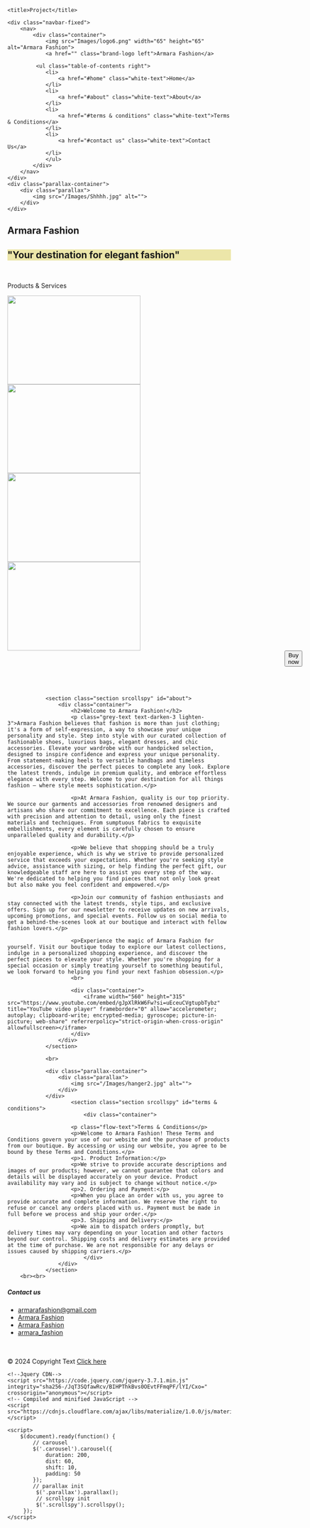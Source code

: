 <!DOCTYPE html>
<html lang="en">
<head>
    <meta charset="UTF-8">
    <meta name="viewport" content="width=device-width, initial-scale=1.0">
     <!-- Compiled and minified CSS -->
    <link rel="stylesheet" href="https://cdnjs.cloudflare.com/ajax/libs/materialize/1.0.0/css/materialize.min.css">
    <link rel="stylesheet" href="style.css">
    <!--Google font-->
    <link rel="preconnect" href="https://fonts.googleapis.com">
    <link rel="preconnect" href="https://fonts.gstatic.com" crossorigin>
    <link href="https://fonts.googleapis.com/css2?family=Dancing+Script:wght@400..700&display=swap" rel="stylesheet">
    <!--Font Awesome-->
    <script src="https://kit.fontawesome.com/4152b8d02f.js" crossorigin="anonymous"></script>

    <title>Project</title>
</head>
<body>

    <div class="navbar-fixed">
        <nav>
            <div class="container">
                <img src="Images/logo6.png" width="65" height="65" alt="Armara Fashion">
                <a href="" class="brand-logo left">Armara Fashion</a>

             <ul class="table-of-contents right">
                <li>
                    <a href="#home" class="white-text">Home</a>
                </li>
                <li>
                    <a href="#about" class="white-text">About</a>
                </li>
                <li>
                    <a href="#terms & conditions" class="white-text">Terms & Conditions</a>
                </li>
                <li>
                    <a href="#contact us" class="white-text">Contact Us</a>
                </li>
                </ul>
            </div>
        </nav>
    </div>
    <div class="parallax-container">
        <div class="parallax">
            <img src="/Images/Shhhh.jpg" alt="">
        </div>
    </div>
<div>
        <section class="section scrollspy" id="home">
            <div class="container">
            <h2 class="center">Armara Fashion</h2>
            <h1 class="black-text center" style="background-color: rgb(236, 230, 169) ;">"Your destination for elegant fashion"</h1>
            <div class="divider"></div>
            <br>
            <div class="container"></div>
            </div>
        </div>
<!--Carousel-->

<p class="flow-text center">Products & Services</p>
<div class="carousel">
    <a href="#one!" class="carousel-item">
        <img src="/Images/Dress.jpg" width="300" height="200" alt="">
    </a>
    <a href="#two!" class="carousel-item">
        <img src="/Images/Sandal.jpg" width="300" height="200" alt="">
    </a>
    <a href="#three!" class="carousel-item">
        <img src="/Images/Backpack.jpg" width="300" height="200" alt="">
    </a>  
    <a href="#four!" class="carousel-item">
        <img src="/Images/Bracelet.jpg" width="300" height="200" alt="">
    </a>  
    
</div>
<div  style="margin-left: 625px;">
    <button class="btn-small red lighten-1 waves-effect waves-light">Buy now</button>
</div>
                <br><br><br>
                <div class="parallax-container">
                    <div class="parallax">
                        <img src="/Images/hangerrrr222.jpg" alt="">
                    </div>
                </div>

                <section class="section srcollspy" id="about">
                    <div class="container">
                        <h2>Welcome to Armara Fashion!</h2>
                        <p class="grey-text text-darken-3 lighten-3">Armara Fashion believes that fashion is more than just clothing; it's a form of self-expression, a way to showcase your unique personality and style. Step into style with our curated collection of fashionable shoes, luxurious bags, elegant dresses, and chic accessories. Elevate your wardrobe with our handpicked selection, designed to inspire confidence and express your unique personality. From statement-making heels to versatile handbags and timeless accessories, discover the perfect pieces to complete any look. Explore the latest trends, indulge in premium quality, and embrace effortless elegance with every step. Welcome to your destination for all things fashion – where style meets sophistication.</p>

                        <p>At Armara Fashion, quality is our top priority. We source our garments and accessories from renowned designers and artisans who share our commitment to excellence. Each piece is crafted with precision and attention to detail, using only the finest materials and techniques. From sumptuous fabrics to exquisite embellishments, every element is carefully chosen to ensure unparalleled quality and durability.</p>

                        <p>We believe that shopping should be a truly enjoyable experience, which is why we strive to provide personalized service that exceeds your expectations. Whether you're seeking style advice, assistance with sizing, or help finding the perfect gift, our knowledgeable staff are here to assist you every step of the way. We're dedicated to helping you find pieces that not only look great but also make you feel confident and empowered.</p>

                        <p>Join our community of fashion enthusiasts and stay connected with the latest trends, style tips, and exclusive offers. Sign up for our newsletter to receive updates on new arrivals, upcoming promotions, and special events. Follow us on social media to get a behind-the-scenes look at our boutique and interact with fellow fashion lovers.</p>

                        <p>Experience the magic of Armara Fashion for yourself. Visit our boutique today to explore our latest collections, indulge in a personalized shopping experience, and discover the perfect pieces to elevate your style. Whether you're shopping for a special occasion or simply treating yourself to something beautiful, we look forward to helping you find your next fashion obsession.</p>
                        <br>

                        <div class="container">
                            <iframe width="560" height="315" src="https://www.youtube.com/embed/gJpXlRkW6Fw?si=uEceuCVgtupbTybz" title="YouTube video player" frameborder="0" allow="accelerometer; autoplay; clipboard-write; encrypted-media; gyroscope; picture-in-picture; web-share" referrerpolicy="strict-origin-when-cross-origin" allowfullscreen></iframe>
                        </div>
                    </div>
                </section>

                <br>
            
                <div class="parallax-container">
                    <div class="parallax">
                        <img src="/Images/hanger2.jpg" alt="">
                    </div>
                </div>
                        <section class="section srcollspy" id="terms & conditions">
                            <div class="container">

                        <p class="flow-text">Terms & Conditions</p>
                        <p>Welcome to Armara Fashion! These Terms and Conditions govern your use of our website and the purchase of products from our boutique. By accessing or using our website, you agree to be bound by these Terms and Conditions.</p>
                        <p>1. Product Information:</p>
                        <p>We strive to provide accurate descriptions and images of our products; however, we cannot guarantee that colors and details will be displayed accurately on your device. Product availability may vary and is subject to change without notice.</p>
                        <p>2. Ordering and Payment:</p>
                        <p>When you place an order with us, you agree to provide accurate and complete information. We reserve the right to refuse or cancel any orders placed with us. Payment must be made in full before we process and ship your order.</p>
                        <p>3. Shipping and Delivery:</p>
                        <p>We aim to dispatch orders promptly, but delivery times may vary depending on your location and other factors beyond our control. Shipping costs and delivery estimates are provided at the time of purchase. We are not responsible for any delays or issues caused by shipping carriers.</p>
                            </div>
                    </div>
                </section>
        <br><br>

<section class="section scrollspy" id="contact us">
<footer class="page-footer">
    <div class="container">
      <div class="row">
        <div class="col l6 s12">
          <h5 class="white-text">Contact us</h5>
          <ul>
            <li><a class="grey-text text-lighten-3"  href="#!">armarafashion@gmail.com</a>
                <i class="fa-solid fa-envelope"></i>
            <li><a class="grey-text text-lighten-3" href="#!">Armara Fashion</a>
                <i class="fa-brands fa-facebook"></i>
            <li><a class="grey-text text-lighten-3" href="#!">Armara Fashion</a>
                <i class="fa-brands fa-twitter"></i>
            <li><a class="grey-text text-lighten-3" href="#!">armara_fashion</a>
                <i class="fa-brands fa-instagram"></i>
            </li>
          </ul>
        </div>
      </div>
    </div>
    <br><br>
    <div class="footer-copyright">
      <div class="container">
      © 2024 Copyright Text
      <a class="grey-text text-lighten-4 right" href="#!">Click here</a>
      </div>
    </div>
  </footer>
</section>

    <!--Jquery CDN-->
    <script src="https://code.jquery.com/jquery-3.7.1.min.js" integrity="sha256-/JqT3SQfawRcv/BIHPThkBvs0OEvtFFmqPF/lYI/Cxo=" crossorigin="anonymous"></script>
    <!-- Compiled and minified JavaScript -->
    <script src="https://cdnjs.cloudflare.com/ajax/libs/materialize/1.0.0/js/materialize.min.js"></script>

    <script>
        $(document).ready(function() {
            // carousel
            $('.carousel').carousel({
                duration: 200,
                dist: 60,
                shift: 10,
                padding: 50
            });
            // parallax init
             $('.parallax').parallax();
             // scrollspy init
             $('.scrollspy').scrollspy();
         });
    </script>

</body>
</html>
